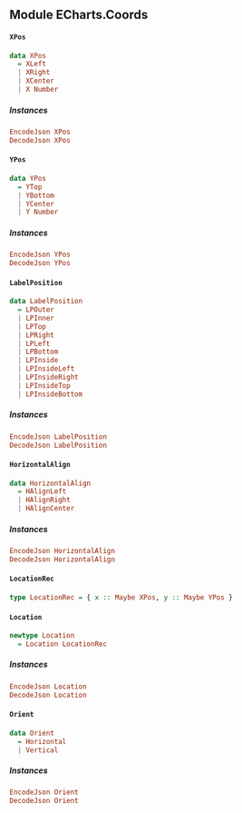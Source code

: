 ## Module ECharts.Coords

#### `XPos`

``` purescript
data XPos
  = XLeft
  | XRight
  | XCenter
  | X Number
```

##### Instances
``` purescript
EncodeJson XPos
DecodeJson XPos
```

#### `YPos`

``` purescript
data YPos
  = YTop
  | YBottom
  | YCenter
  | Y Number
```

##### Instances
``` purescript
EncodeJson YPos
DecodeJson YPos
```

#### `LabelPosition`

``` purescript
data LabelPosition
  = LPOuter
  | LPInner
  | LPTop
  | LPRight
  | LPLeft
  | LPBottom
  | LPInside
  | LPInsideLeft
  | LPInsideRight
  | LPInsideTop
  | LPInsideBottom
```

##### Instances
``` purescript
EncodeJson LabelPosition
DecodeJson LabelPosition
```

#### `HorizontalAlign`

``` purescript
data HorizontalAlign
  = HAlignLeft
  | HAlignRight
  | HAlignCenter
```

##### Instances
``` purescript
EncodeJson HorizontalAlign
DecodeJson HorizontalAlign
```

#### `LocationRec`

``` purescript
type LocationRec = { x :: Maybe XPos, y :: Maybe YPos }
```

#### `Location`

``` purescript
newtype Location
  = Location LocationRec
```

##### Instances
``` purescript
EncodeJson Location
DecodeJson Location
```

#### `Orient`

``` purescript
data Orient
  = Horizontal
  | Vertical
```

##### Instances
``` purescript
EncodeJson Orient
DecodeJson Orient
```


